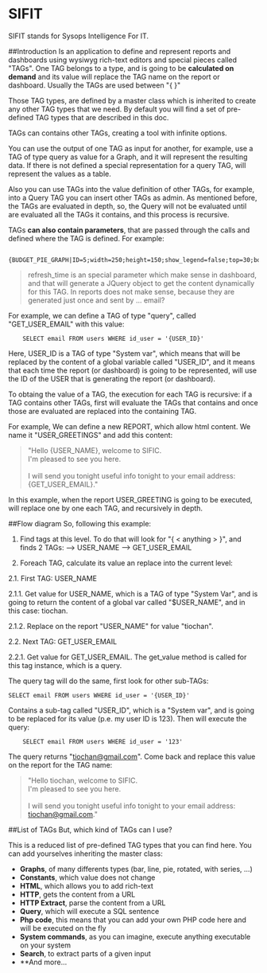 # SIFIT
SIFIT stands for Sysops Intelligence For IT.

##Introduction
Is an application to define and represent reports and dashboards using wysiwyg rich-text editors and special pieces called "TAGs". One TAG belongs to a type, and is going to be **calculated on demand** and its value will replace the TAG name on the report or dashboard. Usually the TAGs are used between "{ }"

Those TAG types, are defined by a master class which is inherited to create any other TAG types that we need.
By default you will find a set of pre-defined TAG types that are described in this doc.

TAGs can contains other TAGs, creating a tool with infinite options.

You can use the output of one TAG as input for another, for example, use a TAG of type query as value for a Graph, and it will represent the resulting data. If there is not defined a special representation for a query TAG, will represent the values as a table.

Also you can use TAGs into the value definition of other TAGs, for example, into a Query TAG you can insert other TAGs as admin. As mentioned before, the TAGs are evaluated in depth, so, the Query will not be evaluated until are evaluated all the TAGs it contains, and this process is recursive.

TAGs **can also contain parameters**, that are passed through the calls and defined where the TAG is defined. For example:
```
	{BUDGET_PIE_GRAPH|ID=5;width=250;height=150;show_legend=false;top=30;bottom=30;left=30;right=30;refresh_time=9}
```
> refresh_time is an special parameter which make sense in dashboard, and that will generate a JQuery object to get the content dynamically for this TAG. In reports does not make sense, because they are generated just once and sent by ... email?

For example, we can define a TAG of type "query", called "GET_USER_EMAIL" with this value:
```
	SELECT email FROM users WHERE id_user = '{USER_ID}'
```
Here, USER_ID is a TAG of type "System var", which means that will be replaced by the content of a global variable called "USER_ID", and it means that each time the report (or dashboard) is going to be represented, will use the ID of the USER that is generating the report (or dashboard).

To obtaing the value of a TAG, the execution for each TAG is recursive: if a TAG contains other TAGs, first will evaluate the TAGs that contains and once those are evaluated are replaced into the containing TAG.

For example,
We can define a new REPORT, which allow html content. We name it "USER_GREETINGS" and add this content:

>	"Hello {USER_NAME}, welcome to SIFIC.<br>
>	 I'm pleased to see you here. <br>
>	 <br>
>	 I will send you tonight useful info tonight to your email address: {GET_USER_EMAIL}."

In this example, when the report USER_GREETING is going to be executed, will replace one by one each TAG, and recursively in depth.

##Flow diagram
So, following this example:
1. Find tags at this level. To do that will look for "{ < anything > }", and finds 2 TAGs:
--> USER_NAME
--> GET_USER_EMAIL

2. Foreach TAG, calculate its value an replace into the current level:

2.1. First TAG: USER_NAME

2.1.1. Get value for USER_NAME, which is a TAG of type "System Var", and is going to return the content of a global var called "$USER_NAME", and in this case: tiochan.

2.1.2. Replace on the report "USER_NAME" for value "tiochan".

2.2. Next TAG: GET_USER_EMAIL

2.2.1. Get value for GET_USER_EMAIL. The get_value method is called for this tag instance, which is a query.

The query tag will do the same, first look for other sub-TAGs:

	SELECT email FROM users WHERE id_user = '{USER_ID}'
	
Contains a sub-tag called "USER_ID", which is a "System var", and is going to be replaced for its value (p.e. my user ID is 123). Then will execute the query:
```
	SELECT email FROM users WHERE id_user = '123'
```
The query returns "tiochan@gmail.com". Come back and replace this value on the report for the TAG name:

>	"Hello tiochan, welcome to SIFIC.<br>
>	 I'm pleased to see you here. <br>
>	 <br>
>	 I will send you tonight useful info tonight to your email address: tiochan@gmail.com."


##List of TAGs
But, which kind of TAGs can I use?

This is a reduced list of pre-defined TAG types that you can find here.
You can add yourselves inheriting the master class:

- **Graphs**, of many differents types (bar, line, pie, rotated, with series, ...)
- **Constants**, which value does not change
- **HTML**, which allows you to add rich-text
- **HTTP**, gets the content from a URL
- **HTTP Extract**, parse the content from a URL
- **Query**, which will execute a SQL sentence
- **Php code**, this means that you can add your own PHP code here and will be executed on the fly
- **System commands**, as you can imagine, execute anything executable on your system
- **Search**, to extract parts of a given input
- **And more...



